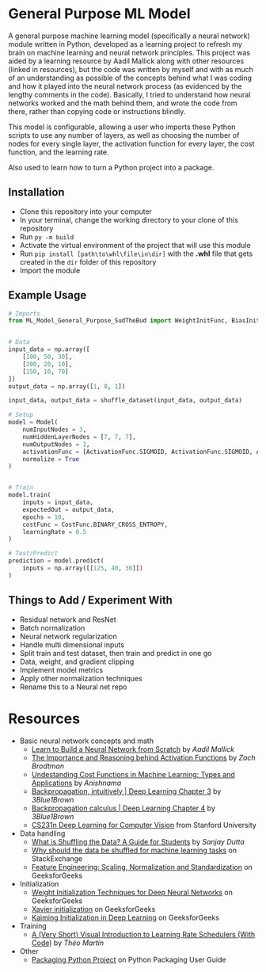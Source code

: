 # General Purpose ML Model

A general purpose machine learning model (specifically a neural network) module written in Python, developed as a learning project to refresh my brain on machine learning and neural network principles. This project was aided by a learning resource by Aadil Mallick along with other resources (linked in resources), but the code was written by myself and with as much of an understanding as possible of the concepts behind what I was coding and how it played into the neural network process (as evidenced by the lengthy comments in the code). Basically, I tried to understand how neural networks worked and the math behind them, and wrote the code from there, rather than copying code or instructions blindly.

This model is configurable, allowing a user who imports these Python scripts to use any number of layers, as well as choosing the number of nodes for every single layer, the activation function for every layer, the cost function, and the learning rate.

Also used to learn how to turn a Python project into a package.

## Installation
- Clone this repository into your computer
- In your terminal, change the working directory to your clone of this repository
- Run ```py -m build```
- Activate the virtual environment of the project that will use this module
- Run ```pip install [path\to\whl\file\in\dir]``` with the **.whl** file that gets created in the ```dir``` folder of this repository
- Import the module

## Example Usage

```python
# Imports
from ML_Model_General_Purpose_SudTheBud import WeightInitFunc, BiasInitFunc, ActivationFunc, CostFunc, LearningRateSchedulerFunc, shuffle_dataset, Model


# Data
input_data = np.array([
    [100, 50, 30],
    [200, 20, 10],
    [150, 10, 70]
])
output_data = np.array([1, 0, 1])

input_data, output_data = shuffle_dataset(input_data, output_data)

# Setup
model = Model(
    numInputNodes = 3,
    numHiddenLayerNodes = [7, 7, 7],
    numOutputNodes = 1,
    activationFunc = [ActivationFunc.SIGMOID, ActivationFunc.SIGMOID, ActivationFunc.RELU],
    normalize = True
)


# Train
model.train(
    inputs = input_data,
    expectedOut = output_data,
    epochs = 10,
    costFunc = CostFunc.BINARY_CROSS_ENTROPY,
    learningRate = 0.5
)

# Test/Predict
prediction = model.predict(
    inputs = np.array([[125, 40, 30]])
)
```

## Things to Add / Experiment With
- Residual network and ResNet
- Batch normalization
- Neural network regularization
- Handle multi dimensional inputs
- Split train and test dataset, then train and predict in one go
- Data, weight, and gradient clipping
- Implement model metrics
- Apply other normalization techniques
- Rename this to a Neural net repo

# Resources
- Basic neural network concepts and math
  - [Learn to Build a Neural Network from Scratch](https://medium.com/@waadlingaadil/learn-to-build-a-neural-network-from-scratch-yes-really-cac4ca457efc#:~:text=1) by _Aadil Mallick_
  - [The Importance and Reasoning behind Activation Functions](https://towardsdatascience.com/the-importance-and-reasoning-behind-activation-functions-4dc00e74db41/) by _Zach Brodtman_
  - [Undestanding Cost Functions in Machine Learning: Types and Applications](https://medium.com/@anishnama20/understanding-cost-functions-in-machine-learning-types-and-applications-cd7d8cc4b47d) by _Anishnama_
  - [Backpropagation, intuitively | Deep Learning Chapter 3](https://www.youtube.com/watch?v=Ilg3gGewQ5U) by _3Blue1Brown_
  - [Backpropagation calculus | Deep Learning Chapter 4](https://www.youtube.com/watch?v=Ilg3gGewQ5U) by _3Blue1Brown_
  - [CS231n Deep Learning for Computer Vision](https://cs231n.github.io/neural-networks-2/) from Stanford University
- Data handling
  - [What is Shuffling the Data? A Guide for Students](https://medium.com/@sanjay_dutta/what-is-shuffling-the-data-a-guide-for-students-0f874572baf6) by _Sanjay Dutta_
  - [Why should the data be shuffled for machine learning tasks](https://datascience.stackexchange.com/questions/24511/why-should-the-data-be-shuffled-for-machine-learning-tasks) on StackExchange
  - [Feature Engineering: Scaling, Normalization and Standardization](https://www.geeksforgeeks.org/machine-learning/Feature-Engineering-Scaling-Normalization-and-Standardization/) on GeeksforGeeks
- Initialization
  - [Weight Initialization Techniques for Deep Neural Networks](https://www.geeksforgeeks.org/machine-learning/weight-initialization-techniques-for-deep-neural-networks/) on GeeksforGeeks
  - [Xavier initialization](https://www.geeksforgeeks.org/deep-learning/xavier-initialization/) on GeeksforGeeks
  - [Kaiming Initialization in Deep Learning](https://www.geeksforgeeks.org/deep-learning/kaiming-initialization-in-deep-learning/) on GeeksforGeeks
- Training
  - [A (Very Short) Visual Introduction to Learning Rate Schedulers (With Code)](https://medium.com/@theom/a-very-short-visual-introduction-to-learning-rate-schedulers-with-code-189eddffdb00) by _Théo Martin_
- Other
  - [Packaging Python Project](https://packaging.python.org/en/latest/tutorials/packaging-projects) on Python Packaging User Guide